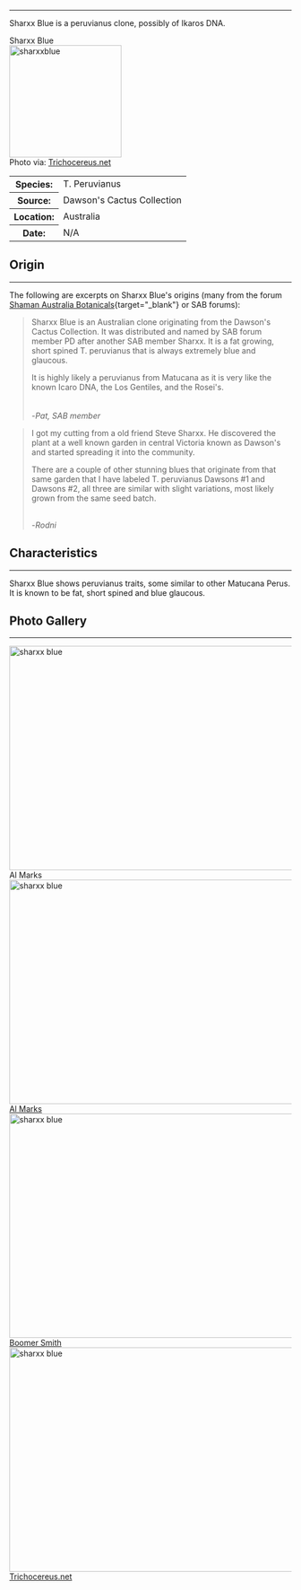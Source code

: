 <hr>

Sharxx Blue is a peruvianus clone, possibly of Ikaros DNA.  


<div class="infobox">
<div class="infobox-title">Sharxx Blue</div>
<div class="infobox-image">
<img src="./sharxx.jpg" alt="sharxxblue" width="200">

<div class="infobox-credit">
    Photo via: <a href="https://trichocereus.net/" target="_blank">Trichocereus.net</a>
</div>

</div>
<table class="infobox-table">
<tr>
    <th class="parameter-title">Species: </th>
    <td>T. Peruvianus</td>
</tr>
<tr>
    <th class="parameter-title">Source: </th>
    <td>Dawson's Cactus Collection</td>
</tr>
<tr>
    <th class="parameter-title" >Location: </th>
    <td>Australia</td>
</tr>
<tr>
    <th class="parameter-title">Date: </th>
    <td>N/A</td>
</tr>
</table>
<!-- <div class="infobox-title">Aliases</div> -->
<!-- <ul class="infobox-table">
    <li class="alias-name">Ogun</li>
</ul> -->
</div>



## Origin
<hr>

The following are excerpts on Sharxx Blue's origins (many from the forum [Shaman Australia Botanicals](https://www.shaman-australis.com/forum/){target="_blank"} or SAB forums):

<blockquote>
Sharxx Blue is an Australian clone originating from the Dawson's Cactus Collection. It was distributed and named by SAB forum member PD after another SAB member Sharxx. It is a fat growing, short spined T. peruvianus that is always extremely blue and glaucous.

It is highly likely a peruvianus from Matucana as it is very like the known Icaro DNA, the Los Gentiles, and the Rosei's.<br><br>    
-<em>Pat, SAB member</em>
</blockquote>

<blockquote>
I got my cutting from a old friend Steve Sharxx. He discovered the plant at a well known garden in central Victoria known as Dawson's and started spreading it into the community.

There are a couple of other stunning blues that originate from that same garden that I have labeled T. peruvianus Dawsons #1 and Dawsons #2, all three are similar with slight variations, most likely grown from the same seed batch.<br><br>

-<em>Rodni</em>
</blockquote>


## Characteristics 
<hr>

Sharxx Blue shows peruvianus traits, some similar to other Matucana Perus. It is known to be fat, short spined and blue glaucous. 


## Photo Gallery
<hr>  

<div class="gallery-container">
<div class="gallery">
  <a target="_blank" href="./sharxx1.jpg">
    <img src="./sharxx1.jpg" alt="sharxx blue" width="600" height="400">
  </a>
  <div class="desc">Al Marks</div>
</div>

<div class="gallery">
  <a target="_blank" href="./sharxx2.jpg">
    <img src="./sharxx2.jpg" alt="sharxx blue" width="600" height="400">
    <div class="desc">Al Marks</div>
  </a>
 
</div>

<div class="gallery">
  <a target="_blank" href="./sharxx3.jpg">
    <img src="./sharxx3.jpg" alt="sharxx blue" width="600" height="400">
    <div class="desc">Boomer Smith</div>
  </a>

</div>

<div class="gallery">
  <a target="_blank" href="./sharxx4.jpg">
    <img src="./sharxx4.jpg" alt="sharxx blue" width="600" height="400">
    <div class="desc">Trichocereus.net</div>
  </a>

</div>